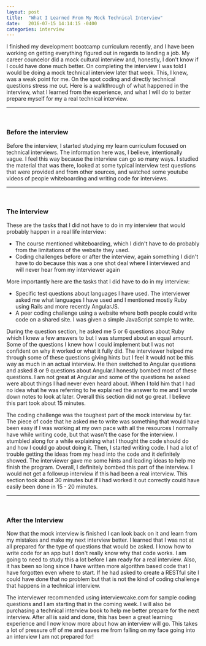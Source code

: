 ```yaml
---
layout: post
title:  "What I Learned From My Mock Technical Interview"
date:   2016-07-15 14:14:15 -0400
categories: interview
---
```

<p>I finished my development bootcamp curriculum recently, and I have been working on getting everything figured out in regards to landing a job. My career councelor did a mock cultural interview and, honestly, I don't know if I could have done much better. On completing the interview I was told I would be doing a mock technical interview later that week. This, I knew, was a weak point for me. On the spot coding and directly technical questions stress me out. Here is a walkthrough of what happened in the interview, what I learned from the experience, and what I will do to better prepare myself for my a real technical interview.</p>
<hr><br>

<h3>Before the interview</h3>
<p>Before the interview, I started studying my learn curriculum focused on technical interviews. The information here was, I believe, intentionally vague. I feel this way because the interview can go so many ways. I studied the material that was there, looked at some typical interview test questions that were provided and from other sources, and watched some youtube videos of people whiteboarding and writing code for interviews.</p>
<hr><br>

<h3>The interview</h3>
<p>These are the tasks that I did not have to do in my interview that would probably happen in a real life interview:</p>
<ul>
  <li>
    The course mentioned whiteboarding, which I didn't have to do probably from the limitations of the website they used.
  </li>
  <li>
    Coding challenges before or after the interview, again something I didn't have to do because this was a one shot deal where I interviewed and will never hear from my interviewer again
  </li>
</ul>
<p>More importantly here are the tasks that I did have to do in my interview:</p>
<ul>
  <li>
    Specific test questions about languages I have used. The interviewer asked me what languages I have used and I mentioned mostly Ruby using Rails and more recently AngularJS.
  </li>
  <li>
    A peer coding challenge using a website where both people could write code on a shared site. I was given a simple JavaScript sample to write.
  </li>
</ul>

<p>During the question section, he asked me 5 or 6 questions about Ruby which I knew a few answers to but I was stumped about an equal amount. Some of the questions I knew how I could implement but I was not confident on why it worked or what it fully did. The interviewer helped me through some of these questions giving hints but I feel it would not be this way as much in an actual interview. He then switched to Angular questions and asked 8 or 9 questions about Angular.I honestly bombed most of these questions. I am not great at Angular and some of the questions he asked were about things I had never even heard about. When I told him that I had no idea what he was referring to he explained the answer to me and I wrote down notes to look at later. Overall this section did not go great. I believe this part took about 15 minutes.</p>

<p>The coding challenge was the toughest part of the mock interview by far. The piece of code that he asked me to write was something that would have been easy if I was working at my own pace with all the resources I normally have while writing code, but that wasn't the case for the interview. I stumbled along for a while explaining what I thought the code should do and how I could go about doing it. Then, I started writing code. I had a lot of trouble getting the ideas from my head into the code and it definitely showed. The interviewer gave me some hints and leading ideas to help me finish the program. Overall, I definitely bombed this part of the interview. I would not get a followup interview if this had been a real interview. This section took about 30 minutes but if I had worked it out correctly could have easily been done in 15 - 20 minutes.</p>
<hr><br>

<h3>After the Interview</h3>

<p>Now that the mock interview is finished I can look back on it and learn from my mistakes and make my next interview better. I learned that I was not at all prepared for the type of questions that would be asked. I know how to write code for an app but I don't really know why that code works. I am going to need to study this a lot before I am ready for a real interview. Also, it has been so long since I have written more algorithm based code that I have forgotten even where to start. If he had asked to create a RESTful site I could have done that no problem but that is not the kind of coding challenge that happens in a technical interview.</p>

<p>The interviewer recommended using interviewcake.com for sample coding questions and I am starting that in the coming week. I will also be purchasing a technical interview book to help me better prepare for the next interview. After all is said and done, this has been a great learning experience and I now know more about how an interview will go. This takes a lot of pressure off of me and saves me from falling on my face going into an interview I am not prepared for!</p>
